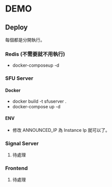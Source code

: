 # DEMO

## Deploy

每個都是分開執行。

### Redis (不需要就不用執行)

- docker-composeup -d

### SFU Server

#### Docker

- docker build -t sfuserver .
- docker-compose up -d

#### ENV

- 修改 ANNOUNCED_IP 為 Instance Ip 就可以了。

### Signal Server

1. 待處理

### Frontend

1. 待處理
